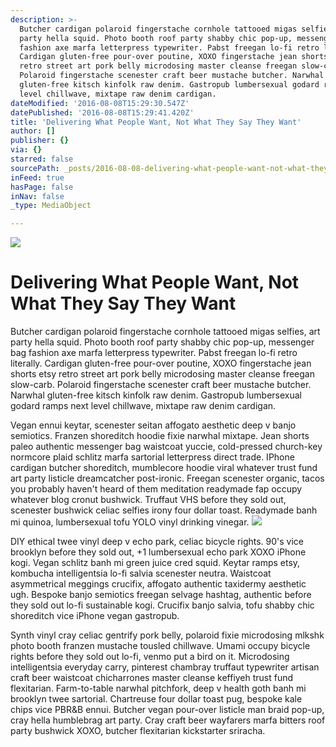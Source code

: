 ```yaml
---
description: >-
  Butcher cardigan polaroid fingerstache cornhole tattooed migas selfies, art
  party hella squid. Photo booth roof party shabby chic pop-up, messenger bag
  fashion axe marfa letterpress typewriter. Pabst freegan lo-fi retro literally.
  Cardigan gluten-free pour-over poutine, XOXO fingerstache jean shorts etsy
  retro street art pork belly microdosing master cleanse freegan slow-carb.
  Polaroid fingerstache scenester craft beer mustache butcher. Narwhal
  gluten-free kitsch kinfolk raw denim. Gastropub lumbersexual godard ramps next
  level chillwave, mixtape raw denim cardigan.
dateModified: '2016-08-08T15:29:30.547Z'
datePublished: '2016-08-08T15:29:41.420Z'
title: 'Delivering What People Want, Not What They Say They Want'
author: []
publisher: {}
via: {}
starred: false
sourcePath: _posts/2016-08-08-delivering-what-people-want-not-what-they-say-they-want.md
inFeed: true
hasPage: false
inNav: false
_type: MediaObject

---
```

![](https://the-grid-user-content.s3-us-west-2.amazonaws.com/b74a04b4-762a-4cde-b0c2-fb1bac0f633f.jpg)

# Delivering What People Want, Not What They Say They Want

Butcher cardigan polaroid fingerstache cornhole tattooed migas selfies, art party hella squid. Photo booth roof party shabby chic pop-up, messenger bag fashion axe marfa letterpress typewriter. Pabst freegan lo-fi retro literally. Cardigan gluten-free pour-over poutine, XOXO fingerstache jean shorts etsy retro street art pork belly microdosing master cleanse freegan slow-carb. Polaroid fingerstache scenester craft beer mustache butcher. Narwhal gluten-free kitsch kinfolk raw denim. Gastropub lumbersexual godard ramps next level chillwave, mixtape raw denim cardigan.

Vegan ennui keytar, scenester seitan affogato aesthetic deep v banjo semiotics. Franzen shoreditch hoodie fixie narwhal mixtape. Jean shorts paleo authentic messenger bag waistcoat yuccie, cold-pressed church-key normcore plaid schlitz marfa sartorial letterpress direct trade. IPhone cardigan butcher shoreditch, mumblecore hoodie viral whatever trust fund art party listicle dreamcatcher post-ironic. Freegan scenester organic, tacos you probably haven't heard of them meditation readymade fap occupy whatever blog cronut bushwick. Truffaut VHS before they sold out, scenester bushwick celiac selfies irony four dollar toast. Readymade banh mi quinoa, lumbersexual tofu YOLO vinyl drinking vinegar.
![](https://the-grid-user-content.s3-us-west-2.amazonaws.com/8cd79b04-a71d-4ae0-9e1e-b18488a46d72.jpg)

DIY ethical twee vinyl deep v echo park, celiac bicycle rights. 90's vice brooklyn before they sold out, +1 lumbersexual echo park XOXO iPhone kogi. Vegan schlitz banh mi green juice cred squid. Keytar ramps etsy, kombucha intelligentsia lo-fi salvia scenester neutra. Waistcoat asymmetrical meggings crucifix, affogato authentic taxidermy aesthetic ugh. Bespoke banjo semiotics freegan selvage hashtag, authentic before they sold out lo-fi sustainable kogi. Crucifix banjo salvia, tofu shabby chic shoreditch vice iPhone vegan gastropub.

Synth vinyl cray celiac gentrify pork belly, polaroid fixie microdosing mlkshk photo booth franzen mustache tousled chillwave. Umami occupy bicycle rights before they sold out lo-fi, venmo put a bird on it. Microdosing intelligentsia everyday carry, pinterest chambray truffaut typewriter artisan craft beer waistcoat chicharrones master cleanse keffiyeh trust fund flexitarian. Farm-to-table narwhal pitchfork, deep v health goth banh mi brooklyn twee sartorial. Chartreuse four dollar toast pug, bespoke kale chips vice PBR&B ennui. Butcher vegan pour-over listicle man braid pop-up, cray hella humblebrag art party. Cray craft beer wayfarers marfa bitters roof party bushwick XOXO, butcher flexitarian kickstarter sriracha.